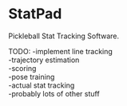 # StatPad
Pickleball Stat Tracking Software.

TODO:
-implement line tracking  
-trajectory estimation  
-scoring  
-pose training  
-actual stat tracking  
-probably lots of other stuff  
